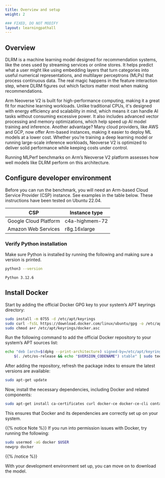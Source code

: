 ```yaml
---
title: Overview and setup
weight: 2

### FIXED, DO NOT MODIFY
layout: learningpathall
---
```


## Overview

DLRM is a machine learning model designed for recommendation systems, like the ones used by streaming services or online stores. It helps predict what a user might like using embedding layers that turn categories into useful numerical representations, and multilayer perceptrons (MLPs) that process continuous data. The real magic happens in the feature interaction step, where DLRM figures out which factors matter most when making recommendations.

Arm Neoverse V2 is built for high-performance computing, making it a great fit for machine learning workloads. Unlike traditional CPUs, it's designed with energy efficiency and scalability in mind, which means it can handle AI tasks without consuming excessive power. It also includes advanced vector processing and memory optimizations, which help speed up AI model training and inference. Another advantage? Many cloud providers, like AWS and GCP, now offer Arm-based instances, making it easier to deploy ML models at a lower cost. Whether you’re training a deep learning model or running large-scale inference workloads, Neoverse V2 is optimized to deliver solid performance while keeping costs under control.

Running MLPerf benchmarks on Arm’s Neoverse V2 platform assesses how well models like DLRM perform on this architecture.

## Configure developer environment

Before you can run the benchmark, you will need an Arm-based Cloud Service Provider (CSP) instance. See examples in the table below. These instructions have been tested on Ubuntu 22.04.

|         CSP           |  Instance type |
| --------------------- | -------------- |
| Google Cloud Platform | c4a-highmem-72 |
| Amazon Web Services   | r8g.16xlarge   |

### Verify Python installation
Make sure Python is installed by running the following and making sure a version is printed.

```bash
python3 --version
```

```output
Python 3.12.6
```

## Install Docker

Start by adding the official Docker GPG key to your system’s APT keyrings directory:

```bash
sudo install -m 0755 -d /etc/apt/keyrings
sudo curl -fsSL https://download.docker.com/linux/ubuntu/gpg -o /etc/apt/keyrings/docker.asc
sudo chmod a+r /etc/apt/keyrings/docker.asc
```

Run the following command to add the official Docker repository to your system’s APT sources list:

```bash
echo "deb [arch=$(dpkg --print-architecture) signed-by=/etc/apt/keyrings/docker.asc] https://download.docker.com/linux/ubuntu \
    $(. /etc/os-release && echo "$VERSION_CODENAME") stable" | sudo tee /etc/apt/sources.list.d/docker.list > /dev/null
```

After adding the repository, refresh the package index to ensure the latest versions are available:

```bash
sudo apt-get update
```
Now, install the necessary dependencies, including Docker and related components:
```bash
sudo apt-get install ca-certificates curl docker-ce docker-ce-cli containerd.io docker-buildx-plugin docker-compose-plugin make -y
```

This ensures that Docker and its dependencies are correctly set up on your system.

{{% notice Note %}}
If you run into permission issues with Docker, try running the following:

```bash
sudo usermod -aG docker $USER
newgrp docker
```
{{% /notice %}}

With your development environment set up, you can move on to download the model.